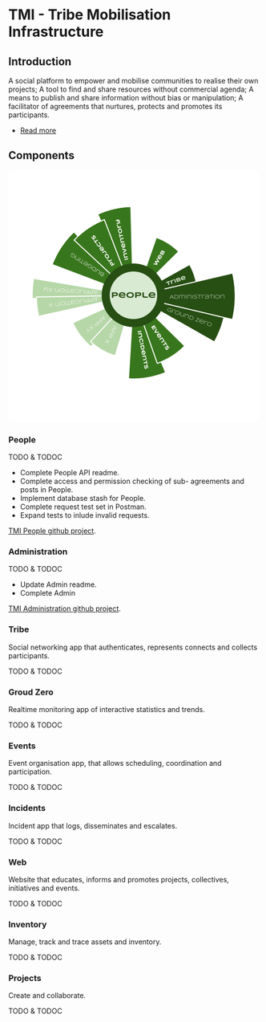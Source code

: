 # TMI - Tribe Mobilisation Infrastructure


## Introduction

A social platform to empower and mobilise communities to realise their own
projects; A tool to find and share resources without commercial agenda; A means
to publish and share information without bias or manipulation; A facilitator of
agreements that nurtures, protects and promotes its participants.

* [Read more](./docs/Introduction.pdf)


## Components

![Ecosystem structure](./docs/ecosystem.svg)


### People

TODO & TODOC
* Complete People API readme.
* Complete access and permission checking of sub- agreements and posts in
  People.
* Implement database stash for People.
* Complete request test set in Postman.
* Expand tests to inlude invalid requests.

[TMI People github project](https://github.com/AfrikaBurn/TMI-People).


### Administration

TODO & TODOC
* Update Admin readme.
* Complete Admin

[TMI Administration github project](https://github.com/AfrikaBurn/TMI-Admin).


### Tribe

Social networking app that authenticates, represents connects and collects
participants.

TODO & TODOC


### Groud Zero

Realtime monitoring app of interactive statistics and trends.

TODO & TODOC


### Events

Event organisation app, that allows scheduling, coordination and participation.

TODO & TODOC


### Incidents

Incident app that logs, disseminates and escalates.

TODO & TODOC


### Web

Website that educates, informs and promotes projects, collectives, initiatives
and events.

TODO & TODOC


### Inventory

Manage, track and trace assets and inventory.

TODO & TODOC


### Projects

Create and collaborate.

TODO & TODOC

